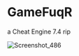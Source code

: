 # GameFuqR
a Cheat Engine 7.4 rip


![Screenshot_486](https://user-images.githubusercontent.com/62859332/160262724-6697532e-e475-43bf-a0a3-141c388b78bb.png)
